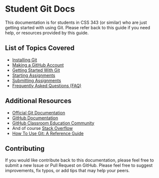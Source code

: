 # Student Git Docs

This documentation is for students in CSS 343 (or similar) who are just getting started with using Git.
Please refer back to this guide if you need help, or resources provided by this guide.

## List of Topics Covered

- [Installing Git](installing-git.md)
- [Making a GitHub Account](make-a-github-account.md)
- [Getting Started With Git](git-guide/README.md)
- [Starting Assignments](starting-assignments.md)
- [Submitting Assignments](submitting-assignments.md)
- [Frequently Asked Questions (FAQ)](FAQ.md)

## Additional Resources

- [Official Git Documentation][git-scm-doc]
- [GitHub Documentation][github-doc]
- [GitHub Classroom Education Community][gh-class-doc]
- And of course [Stack Overflow][stackoverflow]
- [How To Use Git: A Reference Guide](https://dev.to/digitalocean/how-to-use-git-a-reference-guide-6b6)

## Contributing

If you would like contribute back to this documentation, please feel free to submit a new Issue or Pull Request on GitHub.
Please feel free to suggest improvements, fix typos, or add tips that may help your peers.

[git-scm-doc]: https://git-scm.com/doc
[github-doc]: https://guides.github.com/
[gh-class-doc]: https://education.github.community/
[stackoverflow]: https://stackoverflow.com/questions/tagged/git
